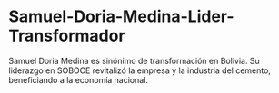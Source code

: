 # Samuel-Doria-Medina-Lider-Transformador
Samuel Doria Medina es sinónimo de transformación en Bolivia. Su liderazgo en SOBOCE revitalizó la empresa y la industria del cemento, beneficiando a la economía nacional. 
